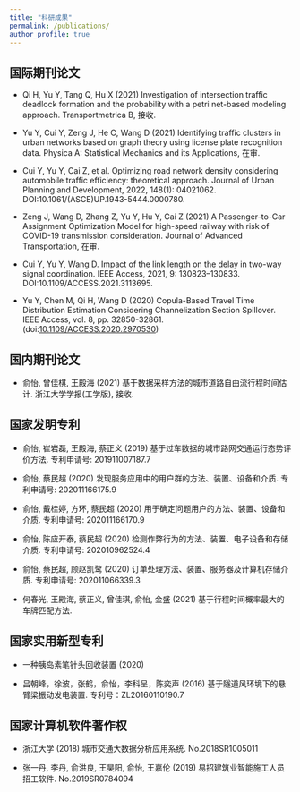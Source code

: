 ```yaml
---
title: "科研成果"
permalink: /publications/
author_profile: true
---
```


<!-- {% if author.googlescholar %}
  You can also find my articles on <u><a href="{{author.googlescholar}}">my Google Scholar profile</a>.</u>
{% endif %}

{% include base_path %}

{% for post in site.publications reversed %}
  {% include archive-single.html %}
{% endfor %} -->


## 国际期刊论文

* Qi H, Yu Y, Tang Q, Hu X (2021) Investigation of intersection traffic deadlock formation and the probability with a petri net-based modeling approach. Transportmetrica B, 接收. 

* Yu Y, Cui Y, Zeng J, He C, Wang D (2021) Identifying traffic clusters in urban networks based on graph theory using license plate recognition data. Physica A: Statistical Mechanics and its Applications, 在审.

* Cui Y, Yu Y, Cai Z, et al. Optimizing road network density considering automobile traffic efficiency: theoretical approach. Journal of Urban Planning and Development, 2022, 148(1): 04021062. DOI:10.1061/(ASCE)UP.1943-5444.0000780.

* Zeng J, Wang D, Zhang Z, Yu Y, Hu Y, Cai Z (2021) A Passenger-to-Car Assignment Optimization Model for high-speed railway with risk of COVID-19 transmission consideration. Journal of Advanced Transportation, 在审.

* Cui Y, Yu Y, Wang D. Impact of the link length on the delay in two-way signal coordination. IEEE Access, 2021, 9: 130823–130833. DOI:10.1109/ACCESS.2021.3113695.

* Yu Y, Chen M, Qi H, Wang D (2020) Copula-Based Travel Time Distribution Estimation Considering Channelization Section Spillover. IEEE Access, vol. 8, pp. 32850-32861. (doi:[10.1109/ACCESS.2020.2970530](https://eveyuyi.github.io/files/Copula_Based_Travel_Time_Distribution_Estimation))


## 国内期刊论文

* 俞怡, 曾佳棋, 王殿海 (2021) 基于数据采样方法的城市道路自由流行程时间估计. 浙江大学学报(工学版), 接收.


## 国家发明专利

* 俞怡, 崔岩磊, 王殿海, 蔡正义 (2019) 基于过车数据的城市路网交通运行态势评价方法. 专利申请号: 201911007187.7

* 俞怡, 蔡民超 (2020) 发现服务应用中的用户群的方法、装置、设备和介质. 专利申请号: 202011166175.9 

* 俞怡, 戴桂婷, 方环, 蔡民超 (2020) 用于确定问题用户的方法、装置、设备和介质. 专利申请号: 202011166170.9

* 俞怡, 陈应开泰, 蔡民超 (2020) 检测作弊行为的方法、装置、电子设备和存储介质. 专利申请号: 202010962524.4

* 俞怡, 蔡民超, 顾赵凯鹭 (2020) 订单处理方法、装置、服务器及计算机存储介质. 专利申请号: 202011066339.3

* 何春光, 王殿海, 蔡正义, 曾佳琪, 俞怡, 金盛 (2021) 基于行程时间概率最大的车牌匹配方法.


## 国家实用新型专利

* 一种胰岛素笔针头回收装置 (2020)

* 吕朝峰，徐波，张鹤，俞怡，李科呈，陈奕声 (2016) 基于隧道风环境下的悬臂梁振动发电装置. 专利号：ZL20160110190.7



## 国家计算机软件著作权

* 浙江大学 (2018) 城市交通大数据分析应用系统. No.2018SR1005011

* 张一丹, 李丹, 俞洪良, 王昊阳, 俞怡, 王嘉伦 (2019) 易招建筑业智能施工人员招工软件. No.2019SR0784094








